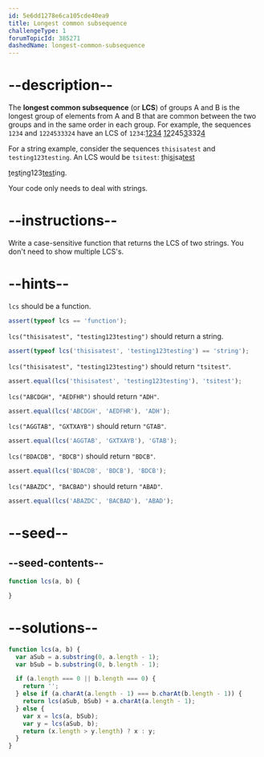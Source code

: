 ```yaml
---
id: 5e6dd1278e6ca105cde40ea9
title: Longest common subsequence
challengeType: 1
forumTopicId: 385271
dashedName: longest-common-subsequence
---
```


# --description--

The **longest common subsequence** (or **LCS**) of groups A and B is the longest group of elements from A and B that are common between the two groups and in the same order in each group. For example, the sequences `1234` and `1224533324` have an LCS of `1234`:<u>1234</u>
<u>12</u>245<u>3</u>332<u>4</u>

For a string example, consider the sequences `thisisatest` and `testing123testing`. An LCS would be `tsitest`:
<u>t</u>hi<u>si</u>sa<u>test</u>

<u>t</u>e<u>s</u>t<u>i</u>ng123<u>test</u>ing.

Your code only needs to deal with strings.

# --instructions--

Write a case-sensitive function that returns the LCS of two strings. You don't need to show multiple LCS's.

# --hints--

`lcs` should be a function.

```js
assert(typeof lcs == 'function');
```

`lcs("thisisatest", "testing123testing")` should return a string.

```js
assert(typeof lcs('thisisatest', 'testing123testing') == 'string');
```

`lcs("thisisatest", "testing123testing")` should return `"tsitest"`.

```js
assert.equal(lcs('thisisatest', 'testing123testing'), 'tsitest');
```

`lcs("ABCDGH", "AEDFHR")` should return `"ADH"`.

```js
assert.equal(lcs('ABCDGH', 'AEDFHR'), 'ADH');
```

`lcs("AGGTAB", "GXTXAYB")` should return `"GTAB"`.

```js
assert.equal(lcs('AGGTAB', 'GXTXAYB'), 'GTAB');
```

`lcs("BDACDB", "BDCB")` should return `"BDCB"`.

```js
assert.equal(lcs('BDACDB', 'BDCB'), 'BDCB');
```

`lcs("ABAZDC", "BACBAD")` should return `"ABAD"`.

```js
assert.equal(lcs('ABAZDC', 'BACBAD'), 'ABAD');
```

# --seed--

## --seed-contents--

```js
function lcs(a, b) {

}
```

# --solutions--

```js
function lcs(a, b) {
  var aSub = a.substring(0, a.length - 1);
  var bSub = b.substring(0, b.length - 1);

  if (a.length === 0 || b.length === 0) {
    return '';
  } else if (a.charAt(a.length - 1) === b.charAt(b.length - 1)) {
    return lcs(aSub, bSub) + a.charAt(a.length - 1);
  } else {
    var x = lcs(a, bSub);
    var y = lcs(aSub, b);
    return (x.length > y.length) ? x : y;
  }
}
```
